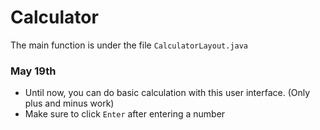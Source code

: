 # Calculator

The main function is under the file ```CalculatorLayout.java```

### May 19th
- Until now, you can do basic calculation with this user interface. (Only plus and minus work)
- Make sure to click ```Enter``` after entering a number

